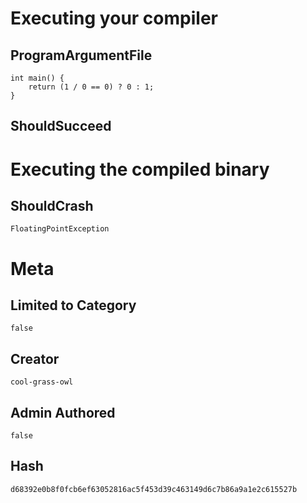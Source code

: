 # Executing your compiler

## ProgramArgumentFile

```
int main() {
    return (1 / 0 == 0) ? 0 : 1;
}
```

## ShouldSucceed

# Executing the compiled binary

## ShouldCrash

```
FloatingPointException
```

# Meta

## Limited to Category

```
false
```

## Creator

```
cool-grass-owl
```

## Admin Authored

```
false
```

## Hash

```
d68392e0b8f0fcb6ef63052816ac5f453d39c463149d6c7b86a9a1e2c615527b
```
